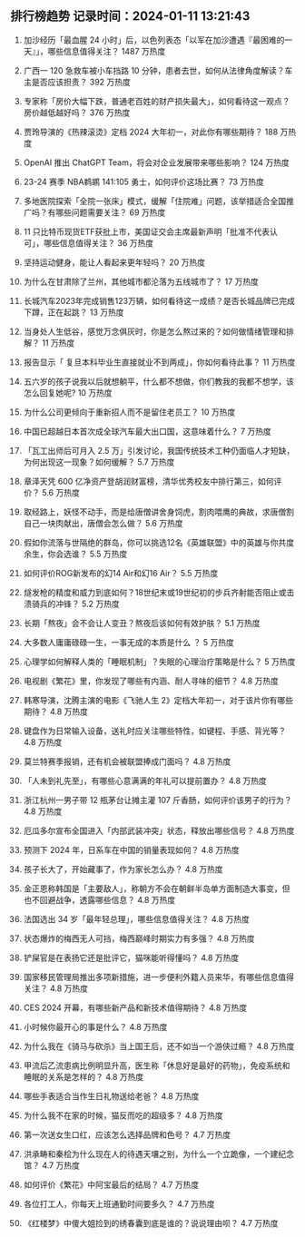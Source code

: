 
## 排行榜趋势 记录时间：2024-01-11 13:21:43
  
  1. 加沙经历「最血腥 24 小时」后，以色列表态「以军在加沙遭遇『最困难的一天』」，哪些信息值得关注？ 1487 万热度
    
  2. 广西一 120 急救车被小车挡路 10 分钟，患者去世，如何从法律角度解读？车主是否应该担责？ 392 万热度
    
  3. 专家称「房价大幅下跌，普通老百姓的财产损失最大」，如何看待这一观点？房价越低越好吗？ 376 万热度
    
  4. 贾玲导演的《热辣滚烫》定档 2024 大年初一，对此你有哪些期待？ 188 万热度
    
  5. OpenAI 推出 ChatGPT Team，将会对企业发展带来哪些影响？ 124 万热度
    
  6. 23-24 赛季 NBA鹈鹕 141:105 勇士，如何评价这场比赛？ 73 万热度
    
  7. 多地医院探索「全院一张床」模式，缓解「住院难」问题，该举措适合全国推广吗？有哪些问题需要关注？ 69 万热度
    
  8. 11 只比特币现货ETF获批上市，美国证交会主席最新声明「批准不代表认可」，哪些信息值得关注？ 36 万热度
    
  9. 坚持运动健身，能让人看起来更年轻吗？ 20 万热度
    
  10. 为什么在甘肃除了兰州，其他城市都沦落为五线城市了？ 17 万热度
    
  11. 长城汽车2023年完成销售123万辆，如何看待这一成绩？是否长城品牌已完成下蹲，正在起跳？ 13 万热度
    
  12. 当身处人生低谷，感觉万念俱灰时，你是怎么熬过来的？如何做情绪管理和排解？ 11 万热度
    
  13. 报告显示「 复旦本科毕业生直接就业不到两成」，你如何看待此事？ 11 万热度
    
  14. 五六岁的孩子说我以后就想躺平，什么都不想做，你们教我的我都不想学，该怎么回复她呢? 10 万热度
    
  15. 为什么公司更倾向于重新招人而不是留住老员工？ 10 万热度
    
  16. 中国已超越日本首次成全球汽车最大出口国，这意味着什么？ 7 万热度
    
  17. 「瓦工出师后可月入 2.5 万」引发讨论，我国传统技术工种仍面临人才短缺，为何出现这一现象？如何缓解？ 5.7 万热度
    
  18. 章泽天凭 600 亿净资产登胡润财富榜，清华优秀校友中排行第三，如何评价？ 5.6 万热度
    
  19. 取经路上，妖怪不动手，而是给唐僧讲舍身饲虎，割肉喂鹰的典故，求唐僧割自己一块肉献出，唐僧会怎么做？ 5.6 万热度
    
  20. 假如你流落与世隔绝的群岛，你可以挑选12名《英雄联盟》中的英雄与你共度余生，你会选谁？ 5.5 万热度
    
  21. 如何评价ROG新发布的幻14 Air和幻16 Air？ 5.5 万热度
    
  22. 燧发枪的精度和威力到底如何？18世纪末或19世纪初的步兵齐射能否阻止或击溃骑兵的冲锋？ 5.2 万热度
    
  23. 长期「熬夜」会不会让人变丑？熬夜后该如何有效护肤？ 5.1 万热度
    
  24. 大多数人庸庸碌碌一生，一事无成的本质是什么 ？ 5 万热度
    
  25. 心理学如何解释人类的「睡眠机制」？失眠的心理治疗策略是什么？ 5 万热度
    
  26. 电视剧《繁花》里，你发现了哪些有内涵、耐人寻味的细节？ 4.8 万热度
    
  27. 韩寒导演，沈腾主演的电影《飞驰人生 2》定档大年初一，对于该片你有哪些期待？ 4.8 万热度
    
  28. 键盘作为日常输入设备，送礼时应关注哪些特性，如键程、手感、背光等？ 4.8 万热度
    
  29. 莫兰特赛季报销，还有机会被联盟捧成门面吗？ 4.8 万热度
    
  30. 「人未到礼先至」，有哪些心意满满的年礼可以提前置办？ 4.8 万热度
    
  31. 浙江杭州一男子带 12 瓶茅台让摊主灌 107 斤香肠，如何评价该男子的行为？ 4.8 万热度
    
  32. 厄瓜多尔宣布全国进入「内部武装冲突」状态，释放出哪些信号？ 4.8 万热度
    
  33. 预测下 2024 年，日系车在中国的销量表现如何？ 4.8 万热度
    
  34. 孩子长大了，开始藏事了，作为家长怎么办？ 4.8 万热度
    
  35. 金正恩称韩国是「主要敌人」，称朝方不会在朝鲜半岛单方面制造大事变，但也不回避战争，透露哪些信息？ 4.8 万热度
    
  36. 法国选出 34 岁「最年轻总理」，哪些信息值得关注？ 4.8 万热度
    
  37. 状态爆炸的梅西无人可挡，梅西巅峰时期实力有多强？ 4.8 万热度
    
  38. 铲屎官是在表扬它还是批评它，猫咪能听得懂吗？ 4.8 万热度
    
  39. 国家移民管理局推出多项新措施，进一步便利外籍人员来华，有哪些信息值得关注？ 4.8 万热度
    
  40. CES 2024 开幕，有哪些新产品和新技术值得期待？ 4.8 万热度
    
  41. 小时候你最开心的事是什么？ 4.8 万热度
    
  42. 为什么我在《骑马与砍杀》当上国王后，还不如当一个游侠过瘾？ 4.8 万热度
    
  43. 甲流后乙流患病比例明显升高，医生称「休息好是最好的药物」，免疫系统和睡眠的关系是怎样的？ 4.8 万热度
    
  44. 哪些手表适合当作生日礼物送给老爸？ 4.8 万热度
    
  45. 为什么我不在家的时候，猫反而吃的超级多？ 4.8 万热度
    
  46. 第一次送女生口红，应该怎么选择品牌和色号？ 4.7 万热度
    
  47. 洪承畴和秦桧为什么现在人的待遇天壤之别，为什么一个立跪像，一个建纪念馆？ 4.7 万热度
    
  48. 如何评价《繁花》中阿宝最后的结局？ 4.7 万热度
    
  49. 各位打工人，你每天上班通勤时间要多久？ 4.7 万热度
    
  50. 《红楼梦》中傻大姐捡到的绣春囊到底是谁的？说说理由呗？ 4.7 万热度
    